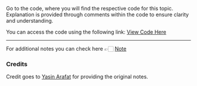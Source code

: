 
Go to the code, where you will find the respective code for this topic. Explanation is provided through comments within the code to ensure clarity and understanding.

You can access the code using the following link:
[View Code Here]()

---
For additional notes you can check here 👉🏻 [Note](https://drive.google.com/file/d/1Lk6V-M4avg4v8ycZR9Zx355degNV4NVq/view)

### Credits

Credit goes to [Yasin Arafat](https://github.com/yasin-arafat-05) for providing the original notes.
